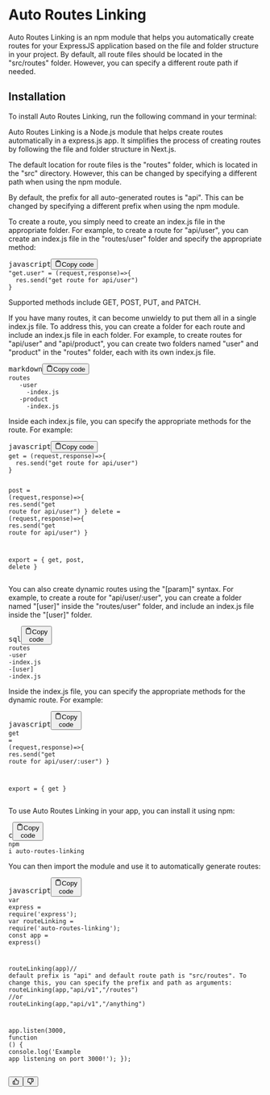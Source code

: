 <div class="relative flex w-[calc(100%-50px)] flex-col gap-1 md:gap-3 lg:w-[calc(100%-115px)]"><div class="flex flex-grow flex-col gap-3"><div class="min-h-[20px] flex flex-col items-start gap-4 whitespace-pre-wrap">


<h1>Auto Routes Linking</h1><p>Auto Routes Linking is an npm module that helps you automatically create routes for your ExpressJS application based on the file and folder structure in your project. By default, all route files should be located in the "src/routes" folder. However, you can specify a different route path if needed.</p><h2>Installation</h2><p>To install Auto Routes Linking, run the following command in your terminal:</p>


<div class="markdown prose w-full break-words dark:prose-invert light"><p>Auto Routes Linking is a Node.js module that helps create routes automatically in a express.js app. It simplifies the process of creating routes by following the file and folder structure in Next.js.</p><p>The default location for route files is the "routes" folder, which is located in the "src" directory. However, this can be changed by specifying a different path when using the npm module.</p><p>By default, the prefix for all auto-generated routes is "api". This can be changed by specifying a different prefix when using the npm module.</p><p>To create a route, you simply need to create an index.js file in the appropriate folder. For example, to create a route for "api/user", you can create an index.js file in the "routes/user" folder and specify the appropriate method:</p><pre><div class="bg-black mb-4 rounded-md"><div class="flex items-center relative text-gray-200 bg-gray-800 px-4 py-2 text-xs font-sans"><span class="">javascript</span><button class="flex ml-auto gap-2"><svg stroke="currentColor" fill="none" stroke-width="2" viewBox="0 0 24 24" stroke-linecap="round" stroke-linejoin="round" class="h-4 w-4" height="1em" width="1em" xmlns="http://www.w3.org/2000/svg"><path d="M16 4h2a2 2 0 0 1 2 2v14a2 2 0 0 1-2 2H6a2 2 0 0 1-2-2V6a2 2 0 0 1 2-2h2"></path><rect x="8" y="2" width="8" height="4" rx="1" ry="1"></rect></svg>Copy code</button></div><div class="p-4 overflow-y-auto"><code class="!whitespace-pre hljs language-javascript"><span class="hljs-string">"get.user"</span> = <span class="hljs-function">(<span class="hljs-params">request,response</span>)=&gt;</span>{
  res.<span class="hljs-title function_">send</span>(<span class="hljs-string">"get route for api/user"</span>)
}
</code></div></div></pre><p>Supported methods include GET, POST, PUT, and PATCH.</p><p>If you have many routes, it can become unwieldy to put them all in a single index.js file. To address this, you can create a folder for each route and include an index.js file in each folder. For example, to create routes for "api/user" and "api/product", you can create two folders named "user" and "product" in the "routes" folder, each with its own index.js file.</p><pre><div class="bg-black mb-4 rounded-md"><div class="flex items-center relative text-gray-200 bg-gray-800 px-4 py-2 text-xs font-sans"><span class="">markdown</span><button class="flex ml-auto gap-2"><svg stroke="currentColor" fill="none" stroke-width="2" viewBox="0 0 24 24" stroke-linecap="round" stroke-linejoin="round" class="h-4 w-4" height="1em" width="1em" xmlns="http://www.w3.org/2000/svg"><path d="M16 4h2a2 2 0 0 1 2 2v14a2 2 0 0 1-2 2H6a2 2 0 0 1-2-2V6a2 2 0 0 1 2-2h2"></path><rect x="8" y="2" width="8" height="4" rx="1" ry="1"></rect></svg>Copy code</button></div><div class="p-4 overflow-y-auto"><code class="!whitespace-pre hljs language-markdown">routes
   -user
<span class="hljs-code">     -index.js
   -product
     -index.js
</span></code></div></div></pre><p>Inside each index.js file, you can specify the appropriate methods for the route. For example:</p><pre><div class="bg-black mb-4 rounded-md"><div class="flex items-center relative text-gray-200 bg-gray-800 px-4 py-2 text-xs font-sans"><span class="">javascript</span><button class="flex ml-auto gap-2"><svg stroke="currentColor" fill="none" stroke-width="2" viewBox="0 0 24 24" stroke-linecap="round" stroke-linejoin="round" class="h-4 w-4" height="1em" width="1em" xmlns="http://www.w3.org/2000/svg"><path d="M16 4h2a2 2 0 0 1 2 2v14a2 2 0 0 1-2 2H6a2 2 0 0 1-2-2V6a2 2 0 0 1 2-2h2"></path><rect x="8" y="2" width="8" height="4" rx="1" ry="1"></rect></svg>Copy code</button></div><div class="p-4 overflow-y-auto"><code class="!whitespace-pre hljs language-javascript">get = <span class="hljs-function">(<span class="hljs-params">request,response</span>)=&gt;</span>{
  res.<span class="hljs-title function_">send</span>(<span class="hljs-string">"get route for api/user"</span>)
}

post = <span class="hljs-function">(<span class="hljs-params">request,response</span>)=&gt;</span>{
  res.<span class="hljs-title function_">send</span>(<span class="hljs-string">"get route for api/user"</span>)
}
<span class="hljs-keyword">delete</span> = <span class="hljs-function">(<span class="hljs-params">request,response</span>)=&gt;</span>{
  res.<span class="hljs-title function_">send</span>(<span class="hljs-string">"get route for api/user"</span>)
}

<span class="hljs-keyword">export</span> = {
  get,
  post,
  <span class="hljs-keyword">delete</span>
}
</code></div></div></pre><p>You can also create dynamic routes using the "[param]" syntax. For example, to create a route for "api/user/:user", you can create a folder named "[user]" inside the "routes/user" folder, and include an index.js file inside the "[user]" folder.</p><pre><div class="bg-black mb-4 rounded-md"><div class="flex items-center relative text-gray-200 bg-gray-800 px-4 py-2 text-xs font-sans"><span class="">sql</span><button class="flex ml-auto gap-2"><svg stroke="currentColor" fill="none" stroke-width="2" viewBox="0 0 24 24" stroke-linecap="round" stroke-linejoin="round" class="h-4 w-4" height="1em" width="1em" xmlns="http://www.w3.org/2000/svg"><path d="M16 4h2a2 2 0 0 1 2 2v14a2 2 0 0 1-2 2H6a2 2 0 0 1-2-2V6a2 2 0 0 1 2-2h2"></path><rect x="8" y="2" width="8" height="4" rx="1" ry="1"></rect></svg>Copy code</button></div><div class="p-4 overflow-y-auto"><code class="!whitespace-pre hljs language-sql">routes
   <span class="hljs-operator">-</span><span class="hljs-keyword">user</span>
     <span class="hljs-operator">-</span>index.js
     <span class="hljs-operator">-</span>[<span class="hljs-keyword">user</span>]
       <span class="hljs-operator">-</span>index.js
</code></div></div></pre><p>Inside the index.js file, you can specify the appropriate methods for the dynamic route. For example:</p><pre><div class="bg-black mb-4 rounded-md"><div class="flex items-center relative text-gray-200 bg-gray-800 px-4 py-2 text-xs font-sans"><span class="">javascript</span><button class="flex ml-auto gap-2"><svg stroke="currentColor" fill="none" stroke-width="2" viewBox="0 0 24 24" stroke-linecap="round" stroke-linejoin="round" class="h-4 w-4" height="1em" width="1em" xmlns="http://www.w3.org/2000/svg"><path d="M16 4h2a2 2 0 0 1 2 2v14a2 2 0 0 1-2 2H6a2 2 0 0 1-2-2V6a2 2 0 0 1 2-2h2"></path><rect x="8" y="2" width="8" height="4" rx="1" ry="1"></rect></svg>Copy code</button></div><div class="p-4 overflow-y-auto"><code class="!whitespace-pre hljs language-javascript">get = <span class="hljs-function">(<span class="hljs-params">request,response</span>)=&gt;</span>{
  res.<span class="hljs-title function_">send</span>(<span class="hljs-string">"get route for api/user/:user"</span>)
}

<span class="hljs-keyword">export</span> = {
  get
}
</code></div></div></pre><p>To use Auto Routes Linking in your app, you can install it using npm:</p><pre><div class="bg-black mb-4 rounded-md"><div class="flex items-center relative text-gray-200 bg-gray-800 px-4 py-2 text-xs font-sans"><span class="">c</span><button class="flex ml-auto gap-2"><svg stroke="currentColor" fill="none" stroke-width="2" viewBox="0 0 24 24" stroke-linecap="round" stroke-linejoin="round" class="h-4 w-4" height="1em" width="1em" xmlns="http://www.w3.org/2000/svg"><path d="M16 4h2a2 2 0 0 1 2 2v14a2 2 0 0 1-2 2H6a2 2 0 0 1-2-2V6a2 2 0 0 1 2-2h2"></path><rect x="8" y="2" width="8" height="4" rx="1" ry="1"></rect></svg>Copy code</button></div><div class="p-4 overflow-y-auto"><code class="!whitespace-pre hljs language-c">npm i <span class="hljs-keyword">auto</span>-routes-linking
</code></div></div></pre><p>You can then import the module and use it to automatically generate routes:</p><pre><div class="bg-black mb-4 rounded-md"><div class="flex items-center relative text-gray-200 bg-gray-800 px-4 py-2 text-xs font-sans"><span class="">javascript</span><button class="flex ml-auto gap-2"><svg stroke="currentColor" fill="none" stroke-width="2" viewBox="0 0 24 24" stroke-linecap="round" stroke-linejoin="round" class="h-4 w-4" height="1em" width="1em" xmlns="http://www.w3.org/2000/svg"><path d="M16 4h2a2 2 0 0 1 2 2v14a2 2 0 0 1-2 2H6a2 2 0 0 1-2-2V6a2 2 0 0 1 2-2h2"></path><rect x="8" y="2" width="8" height="4" rx="1" ry="1"></rect></svg>Copy code</button></div><div class="p-4 overflow-y-auto"><code class="!whitespace-pre hljs language-javascript"><span class="hljs-keyword">var</span> express = <span class="hljs-built_in">require</span>(<span class="hljs-string">'express'</span>);
<span class="hljs-keyword">var</span> routeLinking = <span class="hljs-built_in">require</span>(<span class="hljs-string">'auto-routes-linking'</span>);
<span class="hljs-keyword">const</span> app = <span class="hljs-title function_">express</span>()

<span class="hljs-title function_">routeLinking</span>(app)<span class="hljs-comment">// default prefix is "api" and default route path is "src/routes". To change this, you can specify the prefix and path as arguments:</span>
<span class="hljs-title function_">routeLinking</span>(app,<span class="hljs-string">"api/v1"</span>,<span class="hljs-string">"/routes"</span>)
<span class="hljs-comment">//or </span>
<span class="hljs-title function_">routeLinking</span>(app,<span class="hljs-string">"api/v1"</span>,<span class="hljs-string">"/anything"</span>)

app.<span class="hljs-title function_">listen</span>(<span class="hljs-number">3000</span>, <span class="hljs-keyword">function</span> (<span class="hljs-params"></span>) {
  <span class="hljs-variable language_">console</span>.<span class="hljs-title function_">log</span>(<span class="hljs-string">'Example app listening on port 3000!'</span>);
});
</code></div></div></pre></div></div></div><div class="flex justify-between"><div class="text-gray-400 flex self-end lg:self-center justify-center mt-2 gap-3 md:gap-4 lg:gap-1 lg:absolute lg:top-0 lg:translate-x-full lg:right-0 lg:mt-0 lg:pl-2 visible"><button class="p-1 rounded-md hover:bg-gray-100 hover:text-gray-700 dark:text-gray-400 dark:hover:bg-gray-700 dark:hover:text-gray-200 disabled:dark:hover:text-gray-400"><svg stroke="currentColor" fill="none" stroke-width="2" viewBox="0 0 24 24" stroke-linecap="round" stroke-linejoin="round" class="h-4 w-4" height="1em" width="1em" xmlns="http://www.w3.org/2000/svg"><path d="M14 9V5a3 3 0 0 0-3-3l-4 9v11h11.28a2 2 0 0 0 2-1.7l1.38-9a2 2 0 0 0-2-2.3zM7 22H4a2 2 0 0 1-2-2v-7a2 2 0 0 1 2-2h3"></path></svg></button><button class="p-1 rounded-md hover:bg-gray-100 hover:text-gray-700 dark:text-gray-400 dark:hover:bg-gray-700 dark:hover:text-gray-200 disabled:dark:hover:text-gray-400"><svg stroke="currentColor" fill="none" stroke-width="2" viewBox="0 0 24 24" stroke-linecap="round" stroke-linejoin="round" class="h-4 w-4" height="1em" width="1em" xmlns="http://www.w3.org/2000/svg"><path d="M10 15v4a3 3 0 0 0 3 3l4-9V2H5.72a2 2 0 0 0-2 1.7l-1.38 9a2 2 0 0 0 2 2.3zm7-13h2.67A2.31 2.31 0 0 1 22 4v7a2.31 2.31 0 0 1-2.33 2H17"></path></svg></button></div></div></div>